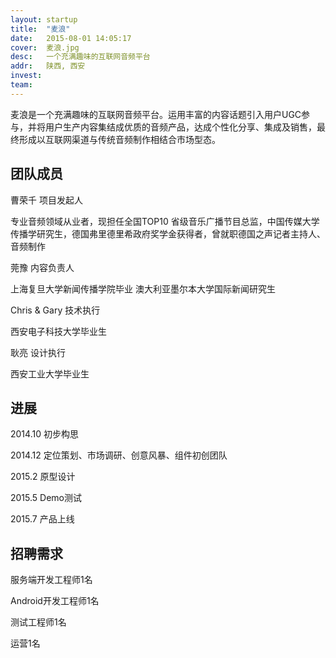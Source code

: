 ```yaml
---
layout: startup
title:  "麦浪"
date:   2015-08-01 14:05:17
cover:	麦浪.jpg
desc:	一个充满趣味的互联网音频平台
addr:	陕西, 西安
invest:	
team:	
---
```


麦浪是一个充满趣味的互联网音频平台。运用丰富的内容话题引入用户UGC参与，并将用户生产内容集结成优质的音频产品，达成个性化分享、集成及销售，最终形成以互联网渠道与传统音频制作相结合市场型态。

## 团队成员

曹荣千 项目发起人

专业音频领域从业者，现担任全国TOP10 省级音乐广播节目总监，中国传媒大学传播学研究生，德国弗里德里希政府奖学金获得者，曾就职德国之声记者主持人、音频制作

莞豫 内容负责人

上海复旦大学新闻传播学院毕业
澳大利亚墨尔本大学国际新闻研究生

Chris & Gary 技术执行

西安电子科技大学毕业生

耿亮 设计执行

西安工业大学毕业生

## 进展

2014.10 初步构思

2014.12 定位策划、市场调研、创意风暴、组件初创团队

2015.2 原型设计

2015.5 Demo测试

2015.7 产品上线

## 招聘需求

服务端开发工程师1名

Android开发工程师1名

测试工程师1名

运营1名
